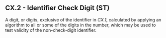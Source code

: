 ## CX.2 - Identifier Check Digit (ST)

A digit, or digits, exclusive of the identifier in _CX.1_, calculated by applying an algorithm to all or some of the digits in the number, which may be used to test validity of the non-check-digit identifier.
